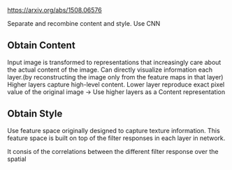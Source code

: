 https://arxiv.org/abs/1508.06576

Separate and recombine content and style.
Use CNN

## Obtain Content
Input image is transformed to representations that increasingly care about the actual content of the image.
Can directly visualize information each layer.(by reconstructing the image only from the feature maps in that layer)
Higher layers capture high-level content.
Lower layer reproduce exact pixel value of the original image
 -> Use higher layers as a Content representation


## Obtain Style
Use feature space originally designed to capture texture information.
This feature space is built on top of the filter responses in each layer in network.

It consis of the correlations between the different filter response over the spatial
